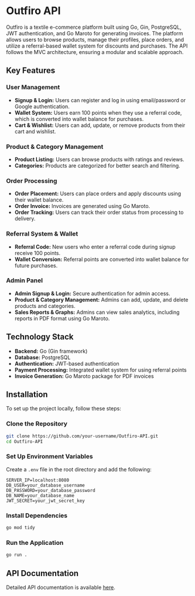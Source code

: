 # Outfiro API

Outfiro is a textile e-commerce platform built using Go, Gin, PostgreSQL, JWT authentication, and Go Maroto for generating invoices. The platform allows users to browse products, manage their profiles, place orders, and utilize a referral-based wallet system for discounts and purchases. The API follows the MVC architecture, ensuring a modular and scalable approach.

## Key Features

### User Management
- **Signup & Login:** Users can register and log in using email/password or Google authentication.
- **Wallet System:** Users earn 100 points when they use a referral code, which is converted into wallet balance for purchases.
- **Cart & Wishlist:** Users can add, update, or remove products from their cart and wishlist.

### Product & Category Management
- **Product Listing:** Users can browse products with ratings and reviews.
- **Categories:** Products are categorized for better search and filtering.

### Order Processing
- **Order Placement:** Users can place orders and apply discounts using their wallet balance.
- **Order Invoice:** Invoices are generated using Go Maroto.
- **Order Tracking:** Users can track their order status from processing to delivery.

### Referral System & Wallet
- **Referral Code:** New users who enter a referral code during signup receive 100 points.
- **Wallet Conversion:** Referral points are converted into wallet balance for future purchases.

### Admin Panel
- **Admin Signup & Login:** Secure authentication for admin access.
- **Product & Category Management:** Admins can add, update, and delete products and categories.
- **Sales Reports & Graphs:** Admins can view sales analytics, including reports in PDF format using Go Maroto.

## Technology Stack

- **Backend:** Go (Gin framework)
- **Database:** PostgreSQL
- **Authentication:** JWT-based authentication
- **Payment Processing:** Integrated wallet system for using referral points
- **Invoice Generation:** Go Maroto package for PDF invoices

## Installation

To set up the project locally, follow these steps:

### Clone the Repository
```sh
git clone https://github.com/your-username/Outfiro-API.git
cd Outfiro-API
```

### Set Up Environment Variables
Create a `.env` file in the root directory and add the following:

```env
SERVER_IP=localhost:8080
DB_USER=your_database_username
DB_PASSWORD=your_database_password
DB_NAME=your_database_name
JWT_SECRET=your_jwt_secret_key
```

### Install Dependencies
```sh
go mod tidy
```

### Run the Application
```sh
go run .
```

## API Documentation
Detailed API documentation is available [here](#).
